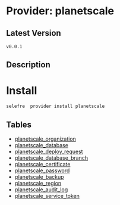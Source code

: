 # Provider: planetscale

## Latest Version 

```
v0.0.1
```
## Description 


# Install 

```
selefre  provider install planetscale
```


## Tables 

- [planetscale_organization](planetscale_organization.md)
- [planetscale_database](planetscale_database.md)
- [planetscale_deploy_request](planetscale_deploy_request.md)
- [planetscale_database_branch](planetscale_database_branch.md)
- [planetscale_certificate](planetscale_certificate.md)
- [planetscale_password](planetscale_password.md)
- [planetscale_backup](planetscale_backup.md)
- [planetscale_region](planetscale_region.md)
- [planetscale_audit_log](planetscale_audit_log.md)
- [planetscale_service_token](planetscale_service_token.md)


